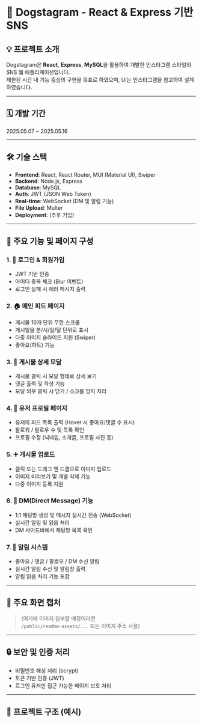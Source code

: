 # 🐾 Dogstagram - React & Express 기반 SNS

## 💡 프로젝트 소개
Dogstagram은 **React**, **Express**, **MySQL**을 활용하여 개발한 인스타그램 스타일의 SNS 웹 애플리케이션입니다.  
제한된 시간 내 기능 중심의 구현을 목표로 하였으며, UI는 인스타그램을 참고하여 설계하였습니다.

---

## 🗓 개발 기간
2025.05.07 ~ 2025.05.16

---

## 🛠️ 기술 스택

- **Frontend**: React, React Router, MUI (Material UI), Swiper  
- **Backend**: Node.js, Express  
- **Database**: MySQL  
- **Auth**: JWT (JSON Web Token)  
- **Real-time**: WebSocket (DM 및 알림 기능)  
- **File Upload**: Multer  
- **Deployment**: (추후 기입)  

---

## 📑 주요 기능 및 페이지 구성

### 1. 🔐 로그인 & 회원가입
- JWT 기반 인증
- 아이디 중복 체크 (Blur 이벤트)
- 로그인 실패 시 에러 메시지 출력

### 2. 🏠 메인 피드 페이지
- 게시물 10개 단위 무한 스크롤
- 게시일을 분/시/일/달 단위로 표시
- 다중 이미지 슬라이드 지원 (Swiper)
- 좋아요(하트) 기능

### 3. 📝 게시물 상세 모달
- 게시물 클릭 시 모달 형태로 상세 보기
- 댓글 출력 및 작성 기능
- 모달 외부 클릭 시 닫기 / 스크롤 방지 처리

### 4. 👤 유저 프로필 페이지
- 유저의 피드 목록 출력 (Hover 시 좋아요/댓글 수 표시)
- 팔로워 / 팔로우 수 및 목록 확인
- 프로필 수정 (닉네임, 소개글, 프로필 사진 등)

### 5. ➕ 게시물 업로드
- 클릭 또는 드래그 앤 드롭으로 이미지 업로드
- 이미지 미리보기 및 개별 삭제 기능
- 다중 이미지 등록 지원

### 6. 💬 DM(Direct Message) 기능
- 1:1 채팅방 생성 및 메시지 실시간 전송 (WebSocket)
- 실시간 알림 및 읽음 처리
- DM 사이드바에서 채팅방 목록 확인

### 7. 🔔 알림 시스템
- 좋아요 / 댓글 / 팔로우 / DM 수신 알림
- 실시간 알림 수신 및 알림창 출력
- 알림 읽음 처리 기능 포함

---

## 📸 주요 화면 캡처

> (여기에 이미지 첨부할 예정이라면  
> `/public/readme-assets/...` 또는 이미지 주소 사용)

---

## 🔒 보안 및 인증 처리
- 비밀번호 해싱 처리 (bcrypt)
- 토큰 기반 인증 (JWT)
- 로그인 유저만 접근 가능한 페이지 보호 처리

---

## 📁 프로젝트 구조 (예시)

